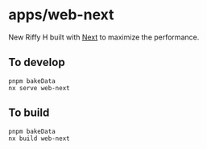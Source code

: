 apps/web-next
===

New Riffy H built with [Next](https://nextjs.org) to maximize the performance.

To develop
---

```
pnpm bakeData
nx serve web-next
```

To build
---

```
pnpm bakeData
nx build web-next
```

